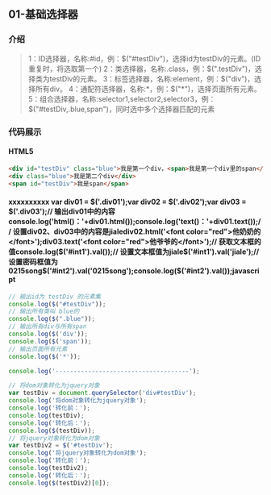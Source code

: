 ## 01-基础选择器

### 介绍
> 1：ID选择器，名称:#id，例：\$("#testDiv")，选择id为testDiv的元素。(ID重复时，将选取第一个)
> 2：类选择器，名称:.class，例：\$(".testDiv")，选择类为testDiv的元素。
> 3：标签选择器，名称:element，例：\$("div")，选择所有div。
> 4：通配符选择器，名称:*，例：\$("\*")，选择页面所有元素。
> 5：组合选择器，名称:selector1,selector2,selector3，例：$("#testDiv,.blue,span")，同时选中多个选择器匹配的元素


### 代码展示
#### HTML5
```html
<div id="testDiv" class="blue">我是第一个div，<span>我是第一个div里的span</span></div>
<div class="blue">我是第二个div</div>
<span id="testDiv">我是span</span>
```
#### xxxxxxxxxx var div01 = $('.div01');var div02 = $('.div02');var div03 = $('.div03');// 输出div01中的内容console.log('html()：'+div01.html());console.log('text()：'+div01.text());// 设置div02、div03中的内容是jialediv02.html('<font color="red">他奶奶的</font>');div03.text('<font color="red">他爷爷的</font>');// 获取文本框的值console.log($('#int1').val());// 设置文本框值为jiale$('#int1').val('jiale');// 设置密码框值为0215song$('#int2').val('0215song');console.log($('#int2').val());javascript
```javascript
// 输出id为 testDiv 的元素集
console.log($("#testDiv"));
// 输出所有类叫 blue的
console.log($(".blue"));
// 输出所有div与所有span
console.log($('div'));
console.log($('span'));
// 输出页面所有元素
console.log($('*'));

console.log('-------------------------------------');

// 将dom对象转化为jquery对象
var testDiv = document.querySelector('div#testDiv');
console.log('将dom对象转化为jquery对象');
console.log('转化前：');
console.log(testDiv);
console.log('转化后：');
console.log($(testDiv));
// 将jquery对象转化为dom对象
var testDiv2 = $('#testDiv');
console.log('将jquery对象转化为dom对象');
console.log('转化前：');
console.log(testDiv2);
console.log('转化后：');
console.log($(testDiv2)[0]);
```